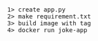 <pre>
1> create app.py
2> make requirement.txt
3> build image with tag 
4> docker run joke-app

</pre>
